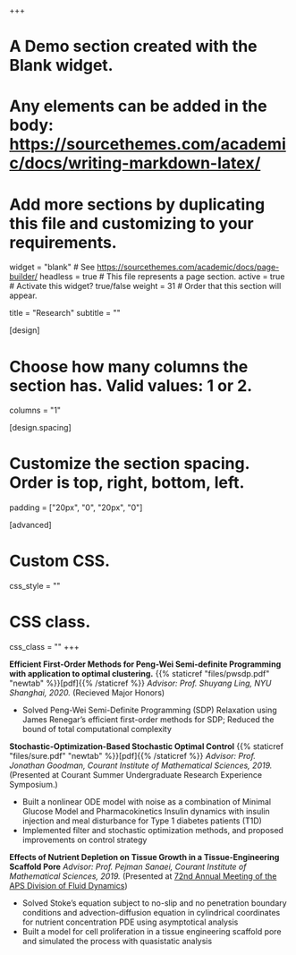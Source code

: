 +++
# A Demo section created with the Blank widget.
# Any elements can be added in the body: https://sourcethemes.com/academic/docs/writing-markdown-latex/
# Add more sections by duplicating this file and customizing to your requirements.

widget = "blank"  # See https://sourcethemes.com/academic/docs/page-builder/
headless = true  # This file represents a page section.
active = true  # Activate this widget? true/false
weight = 31  # Order that this section will appear.

title = "Research"
subtitle = ""

[design]
  # Choose how many columns the section has. Valid values: 1 or 2.
  columns = "1"

[design.spacing]
  # Customize the section spacing. Order is top, right, bottom, left.
  padding = ["20px", "0", "20px", "0"]

[advanced]
 # Custom CSS. 
 css_style = ""
 
 # CSS class.
 css_class = ""
+++

**Efficient First-Order Methods for Peng-Wei Semi-definite Programming with application to optimal clustering.** {{% staticref "files/pwsdp.pdf" "newtab" %}}[pdf]{{% /staticref %}} _Advisor: Prof. Shuyang Ling, NYU Shanghai, 2020._ (Recieved Major Honors)
- Solved Peng-Wei Semi-Definite Programming (SDP) Relaxation using James Renegar’s efficient first-order methods for SDP; Reduced the bound of total computational complexity 

**Stochastic-Optimization-Based Stochastic Optimal Control** {{% staticref "files/sure.pdf" "newtab" %}}[pdf]{{% /staticref %}} _Advisor: Prof. Jonathan Goodman, Courant Institute of Mathematical Sciences, 2019._ (Presented at Courant Summer Undergraduate Research Experience Symposium.)
- Built a nonlinear ODE model with noise as a combination of Minimal Glucose Model and Pharmacokinetics
Insulin dynamics with insulin injection and meal disturbance for Type 1 diabetes patients (T1D)
- Implemented filter and stochastic optimization methods, and proposed improvements on control strategy
 
 **Effects of Nutrient Depletion on Tissue Growth in a Tissue-Engineering Scaffold Pore**  _Advisor: Prof. Pejman Sanaei, Courant Institute of Mathematical Sciences, 2019._ (Presented at [72nd Annual Meeting of the APS Division of Fluid Dynamics](http://meetings.aps.org/Meeting/DFD19/Session/B32.3))
 - Solved Stoke’s equation subject to no-slip and no penetration boundary conditions and advection-diffusion
 equation in cylindrical coordinates for nutrient concentration PDE using asymptotical analysis
 - Built a model for cell proliferation in a tissue engineering scaffold pore and simulated the process with quasistatic analysis
